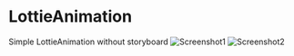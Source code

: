 # LottieAnimation
Simple LottieAnimation without storyboard
![Screenshot1](https://github.com/iOS-Xcode/LottieAnimation/tree/main/WithoutStoryboard_Basic/screenshot1.png?raw=true "screenshot1")
![Screenshot2](https://github.com/iOS-Xcode/LottieAnimation/tree/main/WithoutStoryboard_Basic/screenshot2.png?raw=true "screenshot2")
